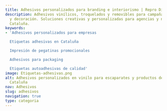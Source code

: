 ```yaml
---
title: Adhesivos personalizados para branding e interiorismo | Repro Disseny
description: Adhesivos vinílicos, troquelados y removibles para campañas, productos
  y decoración. Soluciones creativas y personalizadas para agencias y negocios en
  Cataluña.
keywords:
- 'Adhesivos personalizados para empresas​

  Etiquetas adhesivas en Cataluña​

  Impresión de pegatinas promocionales​

  Adhesivos para packaging​

  Etiquetas autoadhesivas de calidad'
image: Etiquetas-adhesivas.png
alt: Adhesivos personalizados en vinilo para escaparates y productos de empresas en
  Cataluña
nav: Adhesivos
slug: adhesivos
navigation: true
type: categoria
---
```

